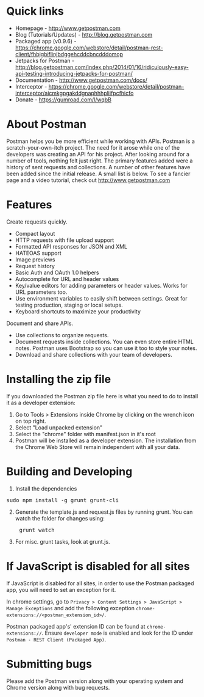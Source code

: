 Quick links
=======
- Homepage - http://www.getpostman.com
- Blog (Tutorials/Updates) - http://blog.getpostman.com
- Packaged app (v0.9.6) - https://chrome.google.com/webstore/detail/postman-rest-client/fhbjgbiflinjbdggehcddcbncdddomop
- Jetpacks for Postman - http://blog.getpostman.com/index.php/2014/01/16/ridiculously-easy-api-testing-introducing-jetpacks-for-postman/
- Documentation - http://www.getpostman.com/docs/
- Interceptor - https://chrome.google.com/webstore/detail/postman-interceptor/aicmkgpgakddgnaphhhpliifpcfhicfo
- Donate - https://gumroad.com/l/wqbB

About Postman
=======
Postman helps you be more efficient while working with APIs. Postman is a scratch-your-own-itch project. The need for it arose while one of the developers was creating an API for his project. After looking around for a number of tools, nothing felt just right. The primary features added were a history of sent requests and collections.
A number of other features have been added since the initial release. A small list is below. To see a fancier page and a video tutorial, check out http://www.getpostman.com

Features
========

Create requests quickly.

- Compact layout
- HTTP requests with file upload support
- Formatted API responses for JSON and XML
- HATEOAS support
- Image previews
- Request history
- Basic Auth and OAuth 1.0 helpers
- Autocomplete for URL and header values
- Key/value editors for adding parameters or header values. Works for URL parameters too.
- Use environment variables to easily shift between settings. Great for testing production, staging or local setups.
- Keyboard shortcuts to maximize your productivity

Document and share APIs.

- Use collections to organize requests.
- Document requests inside collections. You can even store entire HTML notes. Postman uses Bootstrap so you can use it too to style your notes.
- Download and share collections with your team of developers.

Installing the zip file
=========================

If you downloaded the Postman zip file here is what you need to do to install it as a developer extension:

1. Go to Tools > Extensions inside Chrome by clicking on the wrench icon on top right.
2. Select "Load unpacked extension"
3. Select the "chrome" folder with manifest.json in it's root
4. Postman will be installed as a developer extension. The installation from the Chrome Web Store will remain independent with all your data.

Building and Developing
=========================
1. Install the dependencies
<pre>
sudo npm install -g grunt grunt-cli
</pre>
2. Generate the template.js and request.js files by running grunt. You can watch the folder for changes using:
<pre>
	grunt watch
</pre>
3. For misc. grunt tasks, look at grunt.js.

If JavaScript is disabled for all sites
=======================================

If JavaScript is disabled for all sites, in order to use the Postman packaged app, you will need to set an exception for it.

In chrome settings, go to `Privacy > Content Settings > JavaScript > Manage Exceptions` and add the following exception `chrome-extensions://<postman_extension_id>/`.

Postman packaged app's' extension ID can be found at `chrome-extensions://`.  Ensure `developer mode` is enabled and look for the ID under `Postman - REST Client (Packaged App)`.


Submitting bugs
===============

Please add the Postman version along with your operating system and Chrome version along with bug requests. 
